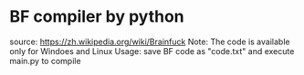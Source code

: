 # BF compiler by python
source: https://zh.wikipedia.org/wiki/Brainfuck
Note: The code is available only for Windoes and Linux
Usage: save BF code as "code.txt" and execute main.py to compile
